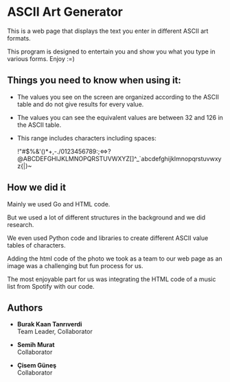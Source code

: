 # ASCII Art Generator

This is a web page that displays the text you enter in different ASCII art formats. 

This program is designed to entertain you and show you what you type in various forms. Enjoy :=)

## Things you need to know when using it:

- The values you see on the screen are organized according to the ASCII table and do not give results for every value. 
- The values you can see the equivalent values are between 32 and 126 in the ASCII table. 
- This range includes characters including spaces:
  
  !"#$%&'()*+,-./0123456789:;<=>?@ABCDEFGHIJKLMNOPQRSTUVWXYZ[\]^_`abcdefghijklmnopqrstuvwxyz{|}~

## How we did it

Mainly we used Go and HTML code. 

But we used a lot of different structures in the background and we did research. 

We even used Python code and libraries to create different ASCII value tables of characters.

Adding the html code of the photo we took as a team to our web page as an image was a challenging but fun process for us.

The most enjoyable part for us was integrating the HTML code of a music list from Spotify with our code.

## Authors

- **Burak Kaan Tanrıverdi**  
  Team Leader, Collaborator

- **Semih Murat**  
  Collaborator

- **Çisem Güneş**  
  Collaborator
